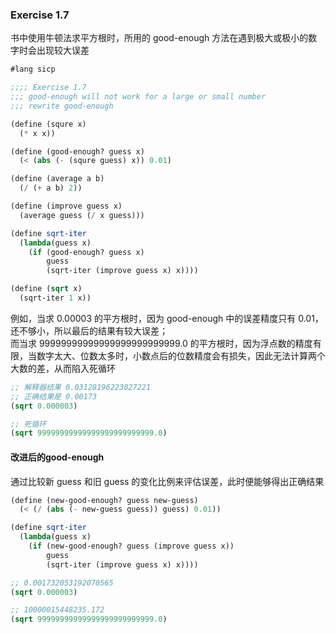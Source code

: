 ### Exercise 1.7
书中使用牛顿法求平方根时，所用的 good-enough 方法在遇到极大或极小的数字时会出现较大误差  

```scheme
#lang sicp

;;;; Exercise 1.7
;;; good-enough will not work for a large or small number
;;; rewrite good-enough

(define (squre x)
  (* x x))

(define (good-enough? guess x)
  (< (abs (- (squre guess) x)) 0.01)

(define (average a b)
  (/ (+ a b) 2))

(define (improve guess x)
  (average guess (/ x guess)))

(define sqrt-iter
  (lambda(guess x)
    (if (good-enough? guess x)
        guess
        (sqrt-iter (improve guess x) x))))

(define (sqrt x)
  (sqrt-iter 1 x))
```
例如，当求 0.00003 的平方根时，因为 good-enough 中的误差精度只有 0.01，还不够小，所以最后的结果有较大误差；  
而当求 99999999999999999999999999.0 的平方根时，因为浮点数的精度有限，当数字太大、位数太多时，小数点后的位数精度会有损失，因此无法计算两个大数的差，从而陷入死循环

```scheme
;; 解释器结果 0.03128196223027221
;; 正确结果是 0.00173
(sqrt 0.000003)

;; 死循环
(sqrt 99999999999999999999999999.0)
```  
#### 改进后的good-enough  
通过比较新 guess 和旧 guess 的变化比例来评估误差，此时便能够得出正确结果
```scheme
(define (new-good-enough? guess new-guess)
  (< (/ (abs (- new-guess guess)) guess) 0.01))

(define sqrt-iter
  (lambda(guess x)
    (if (new-good-enough? guess (improve guess x))
        guess
        (sqrt-iter (improve guess x) x))))

;; 0.001732053192070565
(sqrt 0.000003)

;; 10000015448235.172
(sqrt 99999999999999999999999999.0)
